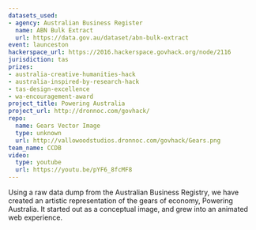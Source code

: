 ```yaml
---
datasets_used:
- agency: Australian Business Register
  name: ABN Bulk Extract
  url: https://data.gov.au/dataset/abn-bulk-extract
event: launceston
hackerspace_url: https://2016.hackerspace.govhack.org/node/2116
jurisdiction: tas
prizes:
- australia-creative-humanities-hack
- australia-inspired-by-research-hack
- tas-design-excellence
- wa-encouragement-award
project_title: Powering Australia
project_url: http://dronnoc.com/govhack/
repo:
  name: Gears Vector Image
  type: unknown
  url: http://vallowoodstudios.dronnoc.com/govhack/Gears.png
team_name: CCDB
video:
  type: youtube
  url: https://youtu.be/pYF6_8fcMF8
---
```


Using a raw data dump from the Australian Business Registry, we have created an artistic representation of the gears of economy, Powering Australia.
It started out as a conceptual image, and grew into an animated web experience.
